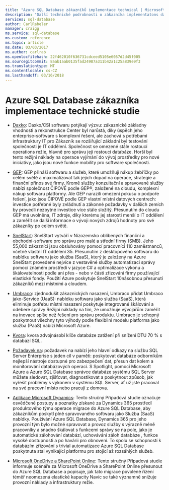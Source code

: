 ```yaml
---
title: "Azure SQL Database zákazníků implementace technical | Microsoft Docs"
description: "Další technické podrobnosti o zákazníka implementatons databáze SQL Azure k řešení obchodních problémů"
services: sql-database
author: CarlRabeler
manager: craigg
ms.service: sql-database
ms.custom: reference
ms.topic: article
ms.date: 03/03/2017
ms.author: carlrab
ms.openlocfilehash: 22f462010f636731cdceed5105e6057d2d45f005
ms.sourcegitcommit: 8aab1aab0135fad24987a311b42a1c25a839e9f3
ms.translationtype: MT
ms.contentlocale: cs-CZ
ms.lasthandoff: 03/16/2018
---
```

# <a name="azure-sql-database-customer-implementation-technical-studies"></a>Azure SQL Database zákazníka implementace technické studie

- [Daxko](sql-database-implementation-daxko.md): Daxko/CSI softwaru potýkají výzvu: zákaznické základny vhodnosti a rekonstrukce Center byl narůstá, díky úspěch jeho enterprise-software s komplexní řešení, ale zachová s potřebami infrastruktury IT pro Zákazník se rozšiřující základní byl testování společnosti je IT oddělení. Společnost se omezené stále rostoucí operations režie, hlavně pro správu její rostoucí databáze. Horší byl tento režijní náklady na operace vyjímání do vývoj prostředky pro nové iniciativy, jako jsou nové funkce mobility pro software společnosti.

- [GEP](sql-database-implementation-gep.md): GEP přináší softwaru a služeb, které umožňují nákup žebříčky po celém světě a maximalizovat tak jejich dopad na operace, strategie a finanční přínos své firmy. Kromě služby konzultační a spravované služby nabízí společnost ČIPOVÉ podle GEP®, založené na cloudu, komplexní nákup softwaru platformy. Ale GEP narazili omezení pokusu o podpoře řešení, jako jsou ČIPOVÉ podle GEP vlastní místní datových centrech: investice potřebné byly zvládnutí a zákonné požadavky v dalších zemích by provedli nezbytné investice více stále složitý. Přesunutím do cloudu GEP má uvolněna, IT zdroje, díky kterému jej starosti menší o IT oddělení a zaměřit se další informace o vývoji nových zdrojů hodnoty pro své zákazníky po celém světě.

- [SnelStart](sql-database-implementation-snelstart.md): SnelStart vytváří v Nizozemsko oblíbených finanční a obchodní-software pro správu pro malé a střední firmy (SMB). Jeho 55,000 zákazníci jsou obsluhovány pomocí pracovníci 110 zaměstnanců, včetně vlastní IT oddělení 35. Přesunutím z desktopového softwaru do nabídku softwaru jako služba (SaaS), který je založený na Azure SnelStart provedené nejvíce z vestavěné služby automatizaci správy pomocí známém prostředí v jazyce C# a optimalizace výkonu a škálovatelnosti podle ani přes - nebo v části zřizování firmy používající elastické fondy. Použití Azure poskytuje SnelStart 10násobnou přesunutí zákazníků mezi místními a cloudem.

- [Umbraco](sql-database-implementation-umbraco.md): zjednodušit zákaznických nasazení, Umbraco přidat Umbraco jako-Service (UaaS): nabídku softwaru jako služba (SaaS), která eliminuje potřebu místní nasazení poskytuje integrované škálování a odebere správy Režijní náklady na tím, že umožňuje vývojářům zaměřit na inovace spíše než řešení pro správu produktu. Umbraco je schopný poskytnout všechny tyto výhody podle flexibilní modelu platforma jako služba (PaaS) nabízí Microsoft Azure.

- [Kvora](https://customers.microsoft.com/story/quorum-doubles-key-databases-workload-while-lowering-dtu-with-sql-database): kvora zdvojnásobí klíče databáze zatížení při snížení DTU 70 % s databází SQL.

- [Požadavek na](https://customers.microsoft.com/story/quest): požadavek na nabízí jeho hlavní odkazy na službu SQL Server Enterprise s jeden cíl v paměti: poskytovat databáze odborníkům nejlepší nástroje dostupné pro zabezpečení dat, přesun dat kolem a monitorování databázových operací. S Spotlight, pomocí Microsoft Azure a Azure SQL Database správce databáze systému SQL Server můžete sledovat, zjišťovat, diagnostikovat a poskytnout způsob, jak vyřešit problémy s výkonem v systému SQL Server, ať už jste pracoval na své pracovní místo nebo pracují z domova.

- [Aplikace Microsoft Dynamics](https://customers.microsoft.com/story/dynamics365operationsproductteam): Tento stručný Případová studie označuje osvědčené postupy a poznatky získané za Dynamics 365 prostředí produktového týmu operace migrace do Azure SQL Database, aby zákazníkům poskytl plně spravovaného softwaru jako Služba (SaaS) nabídky. Používání Azure SQL Database, Dynamics 365 pro jeho provozní tým bylo možné spravovat a provoz služby s výrazně méně pracovníky a snadno škálovat s funkcemi správy se na pole, jako je automatické zálohování databází, uchovávání záloh databáze , funkce vysoké dostupnosti a po havárii pro obnovení. To spolu se schopností k databázím zřizování s trivial automatizace Azure SQL Database poskytnuta stal vynikající platformu pro stojící až rozsáhlých služeb.

- [Microsoft OneDrive a SharePoint Online](https://customers.microsoft.com/story/microsoft-azure-sql-database-dicrete-manufacturing-united-states): Tento stručný Případová studie informuje scénáře za Microsoft OneDrive a SharePoint Online přesunout do Azure SQL Database a popisuje, jak tato migrace povolené řízení téměř neomezená elastické kapacity Navíc se také významně snižuje provozní náklady a infrastruktury režie.

